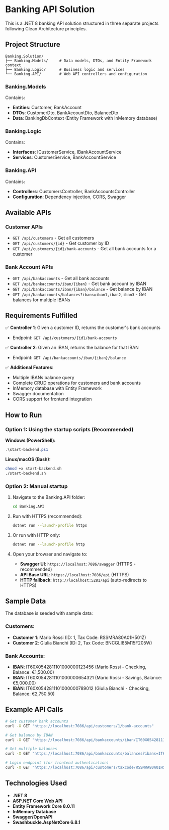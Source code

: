 # Banking API Solution

This is a .NET 8 banking API solution structured in three separate projects following Clean Architecture principles.

## Project Structure

```
Banking.Solution/
├── Banking.Models/     # Data models, DTOs, and Entity Framework context
├── Banking.Logic/      # Business logic and services
└── Banking.API/        # Web API controllers and configuration
```

### Banking.Models
Contains:
- **Entities**: Customer, BankAccount
- **DTOs**: CustomerDto, BankAccountDto, BalanceDto
- **Data**: BankingDbContext (Entity Framework with InMemory database)

### Banking.Logic
Contains:
- **Interfaces**: ICustomerService, IBankAccountService
- **Services**: CustomerService, BankAccountService

### Banking.API
Contains:
- **Controllers**: CustomersController, BankAccountsController
- **Configuration**: Dependency injection, CORS, Swagger

## Available APIs

### Customer APIs
- `GET /api/customers` - Get all customers
- `GET /api/customers/{id}` - Get customer by ID
- `GET /api/customers/{id}/bank-accounts` - Get all bank accounts for a customer

### Bank Account APIs
- `GET /api/bankaccounts` - Get all bank accounts
- `GET /api/bankaccounts/iban/{iban}` - Get bank account by IBAN
- `GET /api/bankaccounts/iban/{iban}/balance` - Get balance by IBAN
- `GET /api/bankaccounts/balances?ibans=iban1,iban2,iban3` - Get balances for multiple IBANs

## Requirements Fulfilled

✅ **Controller 1**: Given a customer ID, returns the customer's bank accounts
- Endpoint: `GET /api/customers/{id}/bank-accounts`

✅ **Controller 2**: Given an IBAN, returns the balance for that IBAN
- Endpoint: `GET /api/bankaccounts/iban/{iban}/balance`

✅ **Additional Features**:
- Multiple IBANs balance query
- Complete CRUD operations for customers and bank accounts
- InMemory database with Entity Framework
- Swagger documentation
- CORS support for frontend integration

## How to Run

### Option 1: Using the startup scripts (Recommended)

**Windows (PowerShell):**
```powershell
.\start-backend.ps1
```

**Linux/macOS (Bash):**
```bash
chmod +x start-backend.sh
./start-backend.sh
```

### Option 2: Manual startup

1. Navigate to the Banking.API folder:
   ```bash
   cd Banking.API
   ```

2. Run with HTTPS (recommended):
   ```bash
   dotnet run --launch-profile https
   ```

3. Or run with HTTP only:
   ```bash
   dotnet run --launch-profile http
   ```

4. Open your browser and navigate to:
   - **Swagger UI**: `https://localhost:7086/swagger` (HTTPS - recommended)
   - **API Base URL**: `https://localhost:7086/api` (HTTPS)
   - **HTTP fallback**: `http://localhost:5281/api` (auto-redirects to HTTPS)

## Sample Data

The database is seeded with sample data:

### Customers:
- **Customer 1**: Mario Rossi (ID: 1, Tax Code: RSSMRA80A01H501Z)
- **Customer 2**: Giulia Bianchi (ID: 2, Tax Code: BNCGLI85M15F205W)

### Bank Accounts:
- **IBAN**: IT60X0542811101000000123456 (Mario Rossi - Checking, Balance: €1,500.00)
- **IBAN**: IT60X0542811101000000654321 (Mario Rossi - Savings, Balance: €5,000.00)
- **IBAN**: IT60X0542811101000000789012 (Giulia Bianchi - Checking, Balance: €2,750.50)

## Example API Calls

```bash
# Get customer bank accounts
curl -X GET "https://localhost:7086/api/customers/1/bank-accounts"

# Get balance by IBAN
curl -X GET "https://localhost:7086/api/bankaccounts/iban/IT60X0542811101000000123456/balance"

# Get multiple balances
curl -X GET "https://localhost:7086/api/bankaccounts/balances?ibans=IT60X0542811101000000123456,IT60X0542811101000000654321"

# Login endpoint (for frontend authentication)
curl -X GET "https://localhost:7086/api/customers/taxcode/RSSMRA80A01H501Z/bank-accounts"
```

## Technologies Used

- **.NET 8**
- **ASP.NET Core Web API**
- **Entity Framework Core 8.0.11**
- **InMemory Database**
- **Swagger/OpenAPI**
- **Swashbuckle.AspNetCore 6.8.1** 